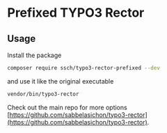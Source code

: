 # Prefixed TYPO3 Rector

## Usage

Install the package

```bash
composer require ssch/typo3-rector-prefixed --dev
```

and use it like the original executable

```bash
vendor/bin/typo3-rector
```

Check out the main repo for more options [https://github.com/sabbelasichon/typo3-rector](https://github.com/sabbelasichon/typo3-rector).
